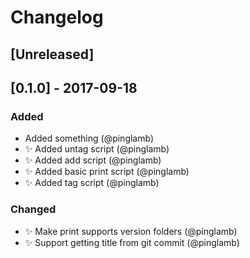# Changelog

## [Unreleased]

## [0.1.0] - 2017-09-18
### Added
- Added something (@pinglamb)
- ✨ Added untag script (@pinglamb)
- ✨ Added add script (@pinglamb)
- ✨ Added basic print script (@pinglamb)
- ✨ Added tag script (@pinglamb)

### Changed
- ✨ Make print supports version folders (@pinglamb)
- ✨ Support getting title from git commit (@pinglamb)
